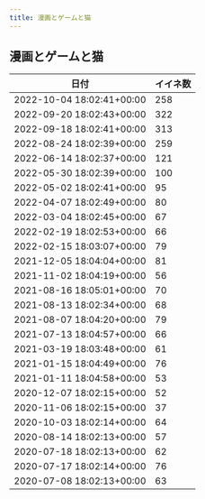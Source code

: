 ```yaml
---
title: 漫画とゲームと猫
---
```

## 漫画とゲームと猫

|日付|イイネ数|
|-|-|
|2022-10-04 18:02:41+00:00|258|
|2022-09-20 18:02:43+00:00|322|
|2022-09-18 18:02:41+00:00|313|
|2022-08-24 18:02:39+00:00|259|
|2022-06-14 18:02:37+00:00|121|
|2022-05-30 18:02:39+00:00|100|
|2022-05-02 18:02:41+00:00|95|
|2022-04-07 18:02:49+00:00|80|
|2022-03-04 18:02:45+00:00|67|
|2022-02-19 18:02:53+00:00|66|
|2022-02-15 18:03:07+00:00|79|
|2021-12-05 18:04:04+00:00|81|
|2021-11-02 18:04:19+00:00|56|
|2021-08-16 18:05:01+00:00|70|
|2021-08-13 18:02:34+00:00|68|
|2021-08-07 18:04:20+00:00|79|
|2021-07-13 18:04:57+00:00|66|
|2021-03-19 18:03:48+00:00|61|
|2021-01-15 18:04:49+00:00|76|
|2021-01-11 18:04:58+00:00|53|
|2020-12-07 18:02:15+00:00|52|
|2020-11-06 18:02:15+00:00|37|
|2020-10-03 18:02:14+00:00|64|
|2020-08-14 18:02:13+00:00|57|
|2020-07-18 18:02:13+00:00|62|
|2020-07-17 18:02:14+00:00|76|
|2020-07-08 18:02:13+00:00|63|
